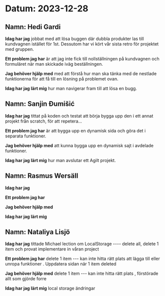 # Datum: 2023-12-28

## Namn: Hedi Gardi

**Idag har jag** jobbat med att lösa buggen där dubbla produkter las till kundvagnen istället för 1st. Dessutom har vi kört vår sista retro för projektet med gruppen.

**Ett problem jag har** är att jag inte fick till nollställningen på kundvagnen och formuläret när man skickade iväg beställningen.

**Jag behöver hjälp med** med att förstå hur man ska tänka med de nestlade funktionerna för att få till en lösning på problemet ovan.

**Idag har jag lärt mig** hur man navigerar fram till att lösa en bugg.

## Namn: Sanjin Đumišić

**Idag har jag** tittat på koden och testat att börja bygga upp den i ett annat projekt från scratch, för att repetera...

**Ett problem jag har** är att bygga upp en dynamisk sida och göra det i separata funktioner.

**Jag behöver hjälp med** att kunna bygga upp en dynamisk sajt i avdelade funktioner.

**Idag har jag lärt mig** hur man avslutar ett Agilt projekt.

## Namn: Rasmus Wersäll

**Idag har jag**  

**Ett problem jag har**

**Jag behöver hjälp med**

**Idag har jag lärt mig**

## Namn: Nataliya Lisjö

**Idag har jag** tittade Michael lection om LocalStorage  ---- delete all, delete 1 item och provat implementare in våran project

**Ett problem jag har**      delete 1 item --- kan inte hitta rätt plats att lägga till eller unropa funktioner . Uppdatera sidan när 1 item deleted 

**Jag behöver hjälp med**   delete 1 item --- kan inte hitta rätt plats , förstörade allt som gjörde forre 

**Idag har jag lärt mig**    local storage ändringar 
